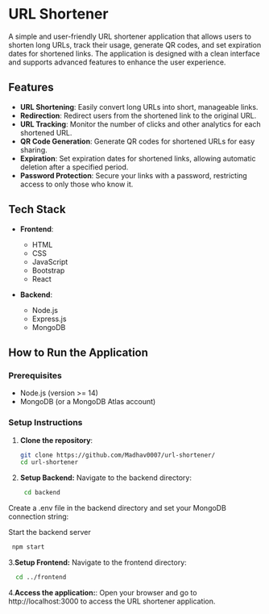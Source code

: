 # URL Shortener

A simple and user-friendly URL shortener application that allows users to shorten long URLs, track their usage, generate QR codes, and set expiration dates for shortened links. The application is designed with a clean interface and supports advanced features to enhance the user experience.

## Features

- **URL Shortening**: Easily convert long URLs into short, manageable links.
- **Redirection**: Redirect users from the shortened link to the original URL.
- **URL Tracking**: Monitor the number of clicks and other analytics for each shortened URL.
- **QR Code Generation**: Generate QR codes for shortened URLs for easy sharing.
- **Expiration**: Set expiration dates for shortened links, allowing automatic deletion after a specified period.
- **Password Protection**: Secure your links with a password, restricting access to only those who know it.

## Tech Stack

- **Frontend**: 
  - HTML
  - CSS
  - JavaScript
  - Bootstrap
  - React

- **Backend**:
  - Node.js
  - Express.js
  - MongoDB

## How to Run the Application


### Prerequisites

- Node.js (version >= 14)
- MongoDB (or a MongoDB Atlas account)

### Setup Instructions

1. **Clone the repository**:

   ```bash
   git clone https://github.com/Madhav0007/url-shortener/ 
   cd url-shortener

2. **Setup Backend:**
    Navigate to the backend directory:
   ```bash
    cd backend

Create a .env file in the backend directory and set your MongoDB connection string:

Start the backend server
   ```bash
    npm start
```

3.**Setup Frontend:**
    Navigate to the frontend directory:
  ```bash
    cd ../frontend
```

4.**Access the application:**:
    Open your browser and go to http://localhost:3000 to access the URL shortener application.

